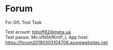 # Forum
For GfL Test Task

Test acount: tohoff82@meta.ua <br/>
Test passw:  Mv:sfN5hfKmf!_L
App host: https://forum20190303104708.azurewebsites.net
